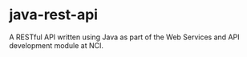 # java-rest-api
A RESTful API written using Java as part of the Web Services and API development module at NCI.
